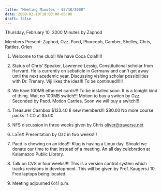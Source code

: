 ```yaml
---
title: "Meeting Minutes - 02/10/2000"
date: 2000-02-10T18:00:00-05:00
draft: false
---
```


Thursday, February 10, 2000 Minutes by Zaphod </p><p>
Members Present: Zaphod, Ozz, Pacd, Phorceph, Camber, Shelley,         Chris, Rattles, Orien </p><p>
1. Welcome to the club!!  We have Coca Cola!!!!! </p><p>
2. Status of Chris' Speaker, Lawrence Lessig, Constitutional         scholar from Harvard.  He is currently on sebaticle in         Germany and can't get away until the next acedemic year.         Discussing visiting scholar possibilities with Dr. Trenary.         Viji likes the idea!!!         To be continued!!!!! </p><p>
4. We have 100MB ethernet cards!!!  To be installed soon.           It is a tonight kind of thing.  Wait no 100MB switch!!!         Motion to buy a switch by Ozz.  Seconded by Pacd.         Motion Carries.  Soon we will buy a switch!!! </p><p>
5. Treasurer         Cashbox $133.40         8 new members!!!         $80.00         No more course packs.           1 CD at $5.00 </p><p>
6. NFS discussion in three weeks given by Chris oliver@traverse.net </p><p>
7. LaTeX Presentation by Ozz in two weeks!!! </p><p>
8. Pacd is chewing on an idea!!!  Klug is having a Linux day.         Should we donate our time to that instead of a meeting.         An all day celebration at Kalamazoo Public Library. </p><p>
9. Talk on CVS in four weeks!!!!  This is a version control system         which tracks revisions in development.  This will be given         by Prof. Kaugers.i         10. Free laptops being located. </p><p>
11. Meeting adjourned 6:41 p.m.    </p>
